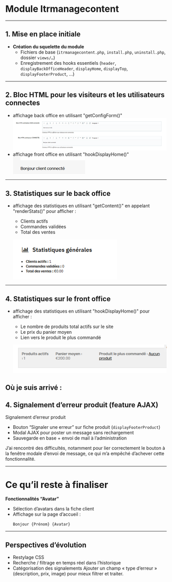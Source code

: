 # Module Itrmanagecontent 

---

## 1. Mise en place initiale  
- **Création du squelette du module**  
  - Fichiers de base (`itrmanagecontent.php`, `install.php`, `uninstall.php`, dossier `views/…`)  
  - Enregistrement des hooks essentiels (`header`, `displayBackOfficeHeader`, `displayHome`, `displayTop`, `displayFooterProduct`, ...) 

---

## 2. Bloc HTML pour les visiteurs et les utilisateurs connectes
   - affichage back office en utilisant "getConfigForm()"
   ![Alt text](<Screenshot 2025-08-06 230738.png>)
   - affichage front office en utilisant "hookDisplayHome()"
   ![Alt text](<Screenshot 2025-08-06 231427.png>)



---

## 3. Statistiques sur le back office  
- affichage des statistiques en utilisant "getContent()" en appelant "renderStats()" pour afficher :  
     - Clients actifs  
     - Commandes validées  
     - Total des ventes  
    
    ![Alt text](<Screenshot 2025-08-06 230815.png>)


---

## 4. Statistiques sur le front office  
- affichage des statistiques en utilisant "hookDisplayHome()" pour afficher :
    - Le nombre de produits total actifs sur le site
    - Le prix du panier moyen
    - Lien vers le produit le plus commandé

    ![Alt text](image.png)


## Où je suis arrivé :

## 4. Signalement d’erreur produit (feature AJAX)  
Signalement d’erreur produit  
- Bouton “Signaler une erreur” sur fiche produit (`displayFooterProduct`)  
- Modal AJAX pour poster un message sans rechargement  
- Sauvegarde en base + envoi de mail à l’administration  

J’ai rencontré des difficultés, notamment pour lier correctement le bouton à la fenêtre modale d’envoi de message, ce qui m’a empêché d’achever cette fonctionnalité.

---

# Ce qu’il reste à finaliser

**Fonctionnalités “Avatar”** 
   - Sélection d’avatars dans la fiche client  
   - Affichage sur la page d’accueil :  
     ```
     Bonjour {Prénom} {Avatar}
     ```

---

## Perspectives d’évolution  
- Restylage CSS 
- Recherche / filtrage en temps réel dans l’historique  
- Catégorisation des signalements
  Ajouter un champ « type d’erreur » (description, prix, image) pour mieux filtrer et traiter.

